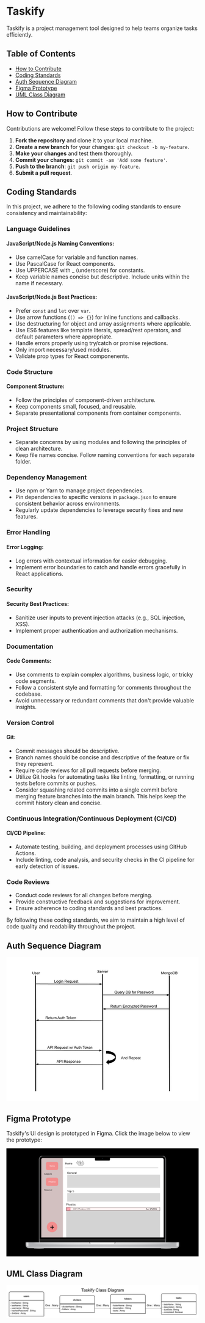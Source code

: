 # Taskify

Taskify is a project management tool designed to help teams organize tasks efficiently.

## Table of Contents

-   [How to Contribute](#how-to-contribute)
-   [Coding Standards](#coding-standards)
-   [Auth Sequence Diagram](#auth-sequence-diagram)
-   [Figma Prototype](#figma-prototype)
-   [UML Class Diagram](#uml-class-diagram)

## How to Contribute

Contributions are welcome! Follow these steps to contribute to the project:

1. **Fork the repository** and clone it to your local machine.
2. **Create a new branch** for your changes: `git checkout -b my-feature`.
3. **Make your changes** and test them thoroughly.
4. **Commit your changes**: `git commit -am 'Add some feature'`.
5. **Push to the branch**: `git push origin my-feature`.
6. **Submit a pull request**.

## Coding Standards

In this project, we adhere to the following coding standards to ensure consistency and maintainability:

### Language Guidelines

#### JavaScript/Node.js Naming Conventions:

-   Use camelCase for variable and function names.
-   Use PascalCase for React components.
-   Use UPPERCASE with \_ (underscore) for constants.
-   Keep variable names concise but descriptive. Include units within the name if necessary.

#### JavaScript/Node.js Best Practices:

-   Prefer `const` and `let` over `var`.
-   Use arrow functions (`() => {}`) for inline functions and callbacks.
-   Use destructuring for object and array assignments where applicable.
-   Use ES6 features like template literals, spread/rest operators, and default parameters where appropriate.
-   Handle errors properly using try/catch or promise rejections.
-   Only import necessary/used modules.
-   Validate prop types for React componenents.

### Code Structure

#### Component Structure:

-   Follow the principles of component-driven architecture.
-   Keep components small, focused, and reusable.
-   Separate presentational components from container components.

### Project Structure

-   Separate concerns by using modules and following the principles of clean architecture.
-   Keep file names concise. Follow naming conventions for each separate folder.

### Dependency Management

-   Use npm or Yarn to manage project dependencies.
-   Pin dependencies to specific versions in `package.json` to ensure consistent behavior across environments.
-   Regularly update dependencies to leverage security fixes and new features.

### Error Handling

#### Error Logging:

-   Log errors with contextual information for easier debugging.
-   Implement error boundaries to catch and handle errors gracefully in React applications.

### Security

#### Security Best Practices:

-   Sanitize user inputs to prevent injection attacks (e.g., SQL injection, XSS).
-   Implement proper authentication and authorization mechanisms.

### Documentation

#### Code Comments:

-   Use comments to explain complex algorithms, business logic, or tricky code segments.
-   Follow a consistent style and formatting for comments throughout the codebase.
-   Avoid unnecessary or redundant comments that don't provide valuable insights.

### Version Control

#### Git:

-   Commit messages should be descriptive.
-   Branch names should be concise and descriptive of the feature or fix they represent.
-   Require code reviews for all pull requests before merging.
-   Utilize Git hooks for automating tasks like linting, formatting, or running tests before commits or pushes.
-   Consider squashing related commits into a single commit before merging feature branches into the main branch. This helps keep the commit history clean and concise.

### Continuous Integration/Continuous Deployment (CI/CD)

#### CI/CD Pipeline:

-   Automate testing, building, and deployment processes using GitHub Actions.
-   Include linting, code analysis, and security checks in the CI pipeline for early detection of issues.

### Code Reviews

-   Conduct code reviews for all changes before merging.
-   Provide constructive feedback and suggestions for improvement.
-   Ensure adherence to coding standards and best practices.

By following these coding standards, we aim to maintain a high level of code quality and readability throughout the project.

## Auth Sequence Diagram

![Auth Sequence Diagram](images/auth-sequence-diagram.jpg)

## Figma Prototype

Taskify's UI design is prototyped in Figma. Click the image below to view the prototype:

[![Figma Prototype](images/figma-prototype.png)](https://www.figma.com/design/7g5YAjZ3vnykjcdwRZiJTC/ToDo-List-UI?node-id=0%3A1&t=oC4kI5KMClifi8dm-1)

## UML Class Diagram

![UML Class Diagram](images/uml-class-diagram.jpg)
